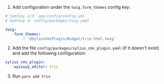 1. Add configuration under the `twig.form_themes` config key:

```yaml
# Symfony 2/3: app/config/config.yml
# Symfony 4: config/packages/twig.yaml

twig:
    form_themes:
        - '@SyliusCmsPlugin/Widget/trix.html.twig'
```

2. Add the file `config/packages/sylius_cms_plugin.yaml` (if it doesn't exist) and add the following configuration:

```yaml
sylius_cms_plugin:
    wysiwyg_editor: trix
```

3. Run `yarn add trix`
